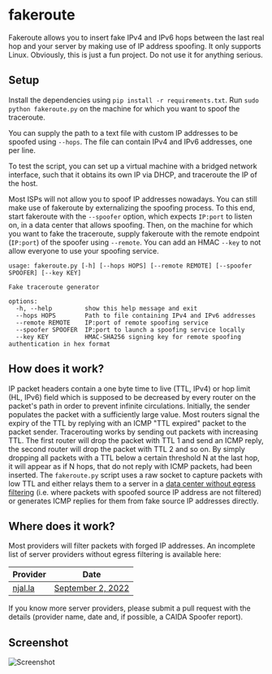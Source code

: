 # fakeroute

Fakeroute allows you to insert fake IPv4 and IPv6 hops between the last real hop and your server by making use of IP
address spoofing. It only supports Linux. Obviously, this is just a fun project. Do not use it for anything serious.

## Setup

Install the dependencies using `pip install -r requirements.txt`. Run `sudo python fakeroute.py` on the machine for
which you want to spoof the traceroute.

You can supply the path to a text file with custom IP addresses to be spoofed using `--hops`.
The file can contain IPv4 and IPv6 addresses, one per line.

To test the script, you can set up a virtual machine with a bridged network interface, such that it obtains its own IP
via DHCP, and traceroute the IP of the host.

Most ISPs will not allow you to spoof IP addresses nowadays. You can still make use of fakeroute by externalizing the
spoofing process. To this end, start fakeroute with the `--spoofer` option, which expects `IP:port` to listen on, in a
data center that allows spoofing. Then, on the machine for which you want to fake the traceroute, supply fakeroute with
the remote endpoint (`IP:port`) of the spoofer using `--remote`. You can add an HMAC `--key` to not allow everyone to
use your spoofing service.

```
usage: fakeroute.py [-h] [--hops HOPS] [--remote REMOTE] [--spoofer SPOOFER] [--key KEY]

Fake traceroute generator

options:
  -h, --help         show this help message and exit
  --hops HOPS        Path to file containing IPv4 and IPv6 addresses
  --remote REMOTE    IP:port of remote spoofing service
  --spoofer SPOOFER  IP:port to launch a spoofing service locally
  --key KEY          HMAC-SHA256 signing key for remote spoofing authentication in hex format
```

## How does it work?

IP packet headers contain a one byte time to live (TTL, IPv4) or hop limit (HL, IPv6) field which is supposed to be
decreased by every router on the packet's path in order to prevent infinite circulations.
Initially, the sender populates the packet with a sufficiently large value.
Most routers signal the expiry of the TTL by replying with an ICMP "TTL expired" packet to the packet sender.
Tracerouting works by sending out packets with increasing TTL.
The first router will drop the packet with TTL 1 and send an ICMP reply, the second router will drop the packet with TTL
2 and so on.
By simply dropping all packets with a TTL below a certain threshold N at the last hop, it will appear as if N hops, that
do not reply with ICMP packets, had been inserted.
The `fakeroute.py` script uses a raw socket to capture packets with low TTL and either relays them to a server in
a [data center without egress filtering](https://spoofer.caida.org/as_stats.php) (i.e. where packets with spoofed source
IP address are not filtered) or generates ICMP replies for them from fake source IP addresses directly.

## Where does it work?

Most providers will filter packets with forged IP addresses. An incomplete list of server providers without egress
filtering is available here:

| Provider                   | Date                                                                                |
|----------------------------|-------------------------------------------------------------------------------------|
| [njal.la](https://njal.la) | [September 2, 2022](https://spoofer.caida.org/report.php?sessionkey=bjuru7gyraov66) |

If you know more server providers, please submit a pull request with the details (provider name, date and, if possible,
a CAIDA Spoofer report).

## Screenshot

![Screenshot](https://cysec.biz/projects/fakeroute/screenshot1.png)

